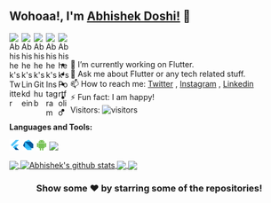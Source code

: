 ## Wohoaa!, I'm [Abhishek Doshi!](https://abhishekdoshi.netlify.app/) 👋


<a href="https://twitter.com/AbhishekDoshi26">
  <img align="left" alt="Abhishek's Twitter" width="22px" src="https://cdn.jsdelivr.net/npm/simple-icons@v3/icons/twitter.svg" />
</a>
<a href="https://www.linkedin.com/in/abhishek-doshi-520983199/">
  <img align="left" alt="Abhishek's Linkdein" width="22px" src="https://cdn.jsdelivr.net/npm/simple-icons@v3/icons/linkedin.svg" />
</a>
<a href="https://github.com/AbhishekDoshi26">
  <img align="left" alt="Abhishek's Github" width="22px" src="https://cdn.jsdelivr.net/npm/simple-icons@v3/icons/github.svg" />
</a>
<a href="https://www.instagram.com/_abhishek_doshi/">
  <img align="left" alt="Abhishek's Instagram" width="22px" src="https://cdn.jsdelivr.net/npm/simple-icons@v3/icons/instagram.svg" />
</a>
<a href="https://abhishekdoshi.netlify.app/">
  <img align="left" alt="Abhishek's Portfolio" width="22px" src="https://cdn.jsdelivr.net/npm/simple-icons@v3/icons/flutter.svg" />
</a>


<br/>
<br/>



- 🔭 I’m currently working on Flutter.
- 💬 Ask me about Flutter or any tech related stuff.
- 📫 How to reach me: [Twitter](https://twitter.com/AbhishekDoshi26) , [Instagram](https://www.instagram.com/_abhishek_doshi/) , [Linkedin](https://www.linkedin.com/in/abhishek-doshi-520983199/)
- ⚡ Fun fact: I am happy!
- Visitors:  ![visitors](https://visitor-badge.laobi.icu/badge?page_id=AbhishekDoshi26.AbhishekDoshi26)                                 




**Languages and Tools:**  

<code><img height="20" src="https://raw.githubusercontent.com/github/explore/80688e429a7d4ef2fca1e82350fe8e3517d3494d/topics/flutter/flutter.png"></code>
<code><img height="20" src="https://raw.githubusercontent.com/github/explore/80688e429a7d4ef2fca1e82350fe8e3517d3494d/topics/dart/dart.png"></code>
<code><img height="20" src="https://raw.githubusercontent.com/github/explore/80688e429a7d4ef2fca1e82350fe8e3517d3494d/topics/android/android.png"></code>
<code><img height="20" src="https://cdn.jsdelivr.net/npm/simple-icons@3.10.0/icons/java.svg"></code>

<a href="https://github.com/AbhishekDoshi26">
  <img align="center" src="https://github-readme-stats.vercel.app/api/top-langs/?username=AbhishekDoshi26&theme=dark&hide_langs_below=1" />
</a>
<a href="https://github.com/AbhishekDoshi26">
 <img align="center" src="https://github-readme-stats.vercel.app/api?username=AbhishekDoshi26&show_icons=true&theme=dark&line_height=27" alt="Abhishek's github stats"/>
</a>
<a href="https://github.com/AbhishekDoshi26/contactus">
  <img align="center" src="https://github-readme-stats.vercel.app/api/pin/?username=AbhishekDoshi26&repo=contactus&theme=dark" />

</a>
<a href="https://github.com/AbhishekDoshi26/Shoppping-UI">
 <img align="center" src="https://github-readme-stats.vercel.app/api/pin/?username=AbhishekDoshi26&repo=Shoppping-UI&theme=dark" />
</a>

<div align="center">

### Show some ❤️ by starring some of the repositories!

</div>

